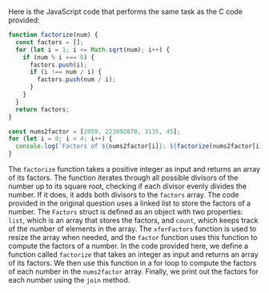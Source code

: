 Here is the JavaScript code that performs the same task as the C code provided:
```javascript
function factorize(num) {
  const factors = [];
  for (let i = 1; i <= Math.sqrt(num); i++) {
    if (num % i === 0) {
      factors.push(i);
      if (i !== num / i) {
        factors.push(num / i);
      }
    }
  }
  return factors;
}

const nums2factor = [2059, 223092870, 3135, 45];
for (let i = 0; i < 4; i++) {
  console.log(`Factors of ${nums2factor[i]}: ${factorize(nums2factor[i]).join(', ')}`);
}
```
The `factorize` function takes a positive integer as input and returns an array of its factors. The function iterates through all possible divisors of the number up to its square root, checking if each divisor evenly divides the number. If it does, it adds both divisors to the `factors` array.
The code provided in the original question uses a linked list to store the factors of a number. The `Factors` struct is defined as an object with two properties: `list`, which is an array that stores the factors, and `count`, which keeps track of the number of elements in the array. The `xferFactors` function is used to resize the array when needed, and the `factor` function uses this function to compute the factors of a number.
In the code provided here, we define a function called `factorize` that takes an integer as input and returns an array of its factors. We then use this function in a for loop to compute the factors of each number in the `nums2factor` array. Finally, we print out the factors for each number using the `join` method.

